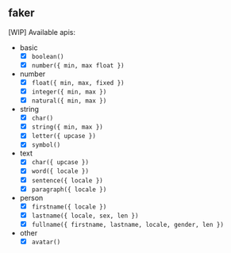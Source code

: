 faker
----

[WIP] Available apis:

- basic
  - [x] `boolean()`
  - [x] `number({ min, max float })`
- number
  - [x] `float({ min, max, fixed })`
  - [x] `integer({ min, max })`
  - [x] `natural({ min, max })`
- string
  - [x] `char()`
  - [x] `string({ min, max })`
  - [x] `letter({ upcase })`
  - [x] `symbol()`
- text
  - [x] `char({ upcase })`
  - [x] `word({ locale })`
  - [x] `sentence({ locale })`
  - [x] `paragraph({ locale })`
- person
  - [x] `firstname({ locale })`
  - [x] `lastname({ locale, sex, len })`
  - [x] `fullname({ firstname, lastname, locale, gender, len })`
- other
  - [x] `avatar()`

